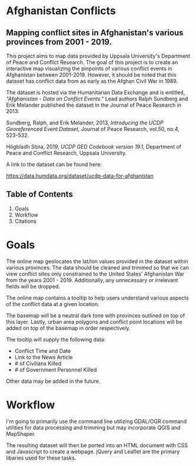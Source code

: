 # Afghanistan Conflicts
## Mapping conflict sites in Afghanistan's various provinces from 2001 - 2019. 

This project aims to map data provided by Uppsala University's Department of Peace and Conflict Research. The goal of this project is to create an interactive map visualizing the pinpoints of various conflict events in Afghanistan between 2001-2019. However, it should be noted that this dataset has conflict data from as early as the Afghan Civil War in 1989. 

The dataset is hosted via the Humanitarian Data Exchange and is entitled, *"Afghanistan - Data on Conflict Events."* Lead authors Ralph Sundberg and Erik Melander published the dataset in the Journal of Peace Research in 2013: 

Sundberg, Ralph, and Erik Melander, 2013, *Introducing the UCDP Georeferenced Event Dataset*, Journal of Peace Research, vol.50, no.4, 523-532.

Högbladh Stina, 2019, *UCDP GED Codebook version 19.1*, Department of Peace and Conflict Research, Uppsala University.

A link to the dataset can be found here:

https://data.humdata.org/dataset/ucdp-data-for-afghanistan
 

 ## Table of Contents
 

 1. Goals
 2. Workflow
 3. Citations


# Goals 

The online map geolocates the lat/lon values provided in the dataset within various provinces. The data should be cleaned and trimmed so that we can view conflict sites only constrained to the United States' Afghanistan War from the years 2001 - 2019. Additionally, any unnecessary or irrelevant fields will be dropped. 

The online map contains a tooltip to help users understand various aspects of the conflict data at a given location. 

The basemap will be a neutral dark tone with provinces outlined on top of this layer. Lastly, urban area polygons and conflict point locations will be added on top of the basemap in order respectively. 

The tooltip will supply the following data:

- Conflict Time and Date
- Link to the News Article
- \# of Civilians Killed
- \# of Government Personnel Killed

Other data may be added in the future. 


# Workflow 

I'm going to primarily use the command line utilizing GDAL/OGR command utilities for data processing and trimming but may incorporate QGIS and MapShaper. 

The resulting dataset will then be ported into an HTML document with CSS and Javascript to create a webpage. jQuery and Leaflet are the primary libaries used for these tasks. 

